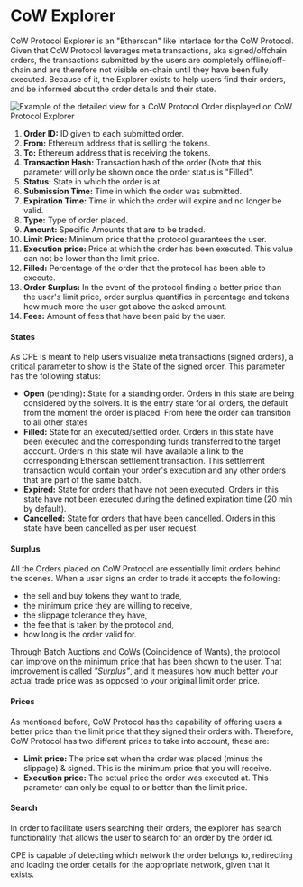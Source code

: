 # CoW Explorer

CoW Protocol Explorer is an "Etherscan" like interface for the CoW Protocol. Given that CoW Protocol leverages meta transactions, aka signed/offchain orders, the transactions submitted by the users are completely offline/off-chain and are therefore not visible on-chain until they have been fully executed. Because of it, the Explorer exists to help users find their orders, and be informed about the order details and their state.

![Example of the detailed view for a CoW Protocol Order displayed on CoW Protocol Explorer](../.gitbook/assets/Cow\_Explorer.png)

1. **Order ID:** ID given to each submitted order.
2. **From:** Ethereum address that is selling the tokens.
3. **To:** Ethereum address that is receiving the tokens.
4. **Transaction Hash:** Transaction hash of the order (Note that this parameter will only be shown once the order status is "Filled".
5. **Status:** State in which the order is at.
6. **Submission Time:** Time in which the order was submitted.
7. **Expiration Time:** Time in which the order will expire and no longer be valid.
8. **Type:** Type of order placed.
9. **Amount:** Specific Amounts that are to be traded.
10. **Limit Price:** Minimum price that the protocol guarantees the user.
11. **Execution price:** Price at which the order has been executed. This value can not be lower than the limit price.
12. **Filled:** Percentage of the order that the protocol has been able to execute.
13. **Order Surplus:** In the event of the protocol finding a better price than the user's limit price, order surplus quantifies in percentage and tokens how much more the user got above the asked amount.
14. **Fees:** Amount of fees that have been paid by the user.

#### States

As CPE is meant to help users visualize meta transactions (signed orders), a critical parameter to show is the State of the signed order. This parameter has the following status:

* **Open** (pending)**:** State for a standing order. Orders in this state are being considered by the solvers. It is the entry state for all orders, the default from the moment the order is placed. From here the order can transition to all other states
* **Filled:** State for an executed/settled order. Orders in this state have been executed and the corresponding funds transferred to the target account. Orders in this state will have available a link to the corresponding Etherscan settlement transaction. This settlement transaction would contain your order's execution and any other orders that are part of the same batch.
* **Expired:** State for orders that have not been executed. Orders in this state have not been executed during the defined expiration time (20 min by default).
* **Cancelled:** State for orders that have been cancelled. Orders in this state have been cancelled as per user request.

#### Surplus

All the Orders placed on CoW Protocol are essentially limit orders behind the scenes. When a user signs an order to trade it accepts the following:

* the sell and buy tokens they want to trade,
* the minimum price they are willing to receive,
* the slippage tolerance they have,
* the fee that is taken by the protocol and,
* how long is the order valid for.

Through Batch Auctions and CoWs (Coincidence of Wants), the protocol can improve on the minimum price that has been shown to the user. That improvement is called _"Surplus"_, and it measures how much better your actual trade price was as opposed to your original limit order price.

#### Prices

As mentioned before, CoW Protocol has the capability of offering users a better price than the limit price that they signed their orders with. Therefore, CoW Protocol has two different prices to take into account, these are:

* **Limit price:** The price set when the order was placed (minus the slippage) & signed. This is the minimum price that you will receive.
* **Execution price:** The actual price the order was executed at. This parameter can only be equal to or better than the limit price.

#### Search

In order to facilitate users searching their orders, the explorer has search functionality that allows the user to search for an order by the order id.

CPE is capable of detecting which network the order belongs to, redirecting and loading the order details for the appropriate network, given that it exists.
